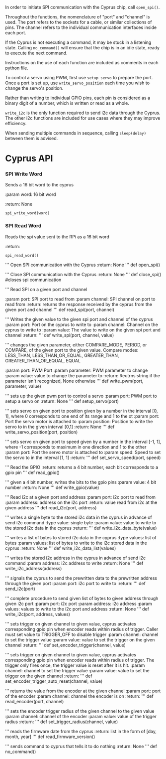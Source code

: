 In order to initiate SPI communication with the Cyprus chip, call `open_spi()`.

Throughout the functions, the nomenclature of "port" and "channel" is used. The port refers to the sockets for a cable,
or similar collections of pins. The channel refers to the individual communication interfaces inside each port.

If the Cyprus is not executing a command, it may be stuck in a listening state. Calling `no_command()` will ensure that
the chip is in an idle state, ready to execute the next command.

Instructions on the use of each function are included as comments in each python file.

To control a servo using PWM, first use `setup_servo` to prepare the port. Once a port is set up, use 
`write_servo_position` each time you wish to change the servo's position.

Rather than writing to individual GPIO pins, each pin is considered as a binary digit of a number, which is written or
read as a whole.

`write_i2c` is the only function required to send i2c data through the Cyprus. The other i2c functions are included for
use cases where they may improve efficiency.

When sending multiple commands in sequence, calling `sleep(delay)` between them is advised.

# Cyprus API

### SPI Write Word
Sends a 16 bit word to the cyprus

:param word: 16 bit word

:return: None

`spi_write_word(word)`

### SPI Read Word
Reads the spi value sent to the RPi as a 16 bit word

:return:

`spi_read_word()`

'''
Open SPI communication with the Cyprus
:return: None
'''
def open_spi()

'''
Close SPI communication with the Cyprus
:return: None
'''
def close_spi() #closes spi communication

'''
Read SPI on a given port and channel

:param port: SPI port to read from
:param channel: SPI channel on port to read from
:return: returns the response received by the cyprus from the given port and channel
'''
def read_spi(port, channel)

'''
Writes the given value to the given spi port and channel of the cyprus
:param port: Port on the cyprus to write to
:param channel: Channel on the cyprus to write to
:param value: The value to write on the given spi port and channel
:return:
'''
def write_spi(port, channel, value)

'''
changes the given parameter, either COMPARE_MODE, PERIOD, or COMPARE,
of the given port to the given value. Compare modes: LESS_THAN, LESS_THAN_OR_EQUAL, GREATER_THAN, GREATER_THAN_OR_EQUAL, EQUAL

:param port: PWM Port
:param parameter: PWM parameter to change
:param value: value to change the parameter to
:return: Reutrns string if the parameter isn't recognized, None otherwise
'''
def write_pwm(port, parameter, value)

'''
sets up the given pwm port to control a servo
:param port: PWM port to setup a servo on
:return: None
'''
def setup_servo(port)
	
'''
sets servo on given port to position given by a number in the interval [0, 1], where 0 corresponds to one end of its range and 1 to the ot
:param port: Port the servo motor is attached to
:param position: Position to write the servo to in the given interval [0,1]
:return: None
'''
def write_servo_position(port, position)
	
'''
sets servo on given port to speed given by a number in the interval [-1, 1], where -1 corresponds to maximum in one direction and 1 to the other
:param port: Port the servo motor is attached to
:param speed: Speed to set the servo to in the interval [1, 1]
:return:
'''
def set_servo_speed(port, speed)

'''
Read the GPIO
:return: returns a 4 bit number, each bit corresponds to a gpio pin
'''
def read_gpio()

'''
given a 4 bit number, writes the bits to the gpio pins
:param value: 4 bit number
:return: None
'''
def write_gpio(value)

'''
Read i2c at a given port and address
:param port: i2c port to read from
:param address: address on the i2c port
:return: value read from i2c at the given address
'''
def read_i2c(port, address)

'''
writes a single byte to the stored i2c data in the cyprus in advance of send i2c command
:type value: single byte
:param value: value to write to the stored i2c data in the cyprus
:return:
'''
def write_i2c_data_byte(value)
    
'''
writes a list of bytes to stored i2c data in the cyprus
:type values: list of bytes
:param values: list of bytes to write to the i2c stored data in the cyprus
:return: None
'''
def write_i2c_data_list(values)

'''
writes the stored i2c address in the cyprus in advance of send i2c command
:param address: i2c address to write
:return: None
'''
def write_i2c_address(address)

'''
signals the cyprus to send the prewritten data to the prewritten address through the given port
:param port: i2c port to write to
:return:
'''
def send_i2c(port)
    
'''
complete procedure to send given list of bytes to given address through given i2c port
:param port: i2c port
:param address: i2c address
:param values: values to write to the i2c port and address
:return: None
'''
def write_i2c(port, address, values)
    
'''
sets trigger on given channel to given value, cyprus activates corresponding gpio pin when encoder reads
within radius of trigger. Caller must set value to TRIGGER_OFF to disable trigger
:param channel: channel to set the trigger value
:param value: value to set the trigger on the given channel
:return:
'''
def set_encoder_trigger(channel, value)

'''
sets trigger on given channel to given value, cyprus activates corresponding gpio pin when encoder reads
within radius of trigger. The trigger only fires once, the trigger value is reset after it is hit.
:param channel: channel to set the trigger value
:param value: value to set the trigger on the given channel
:return:
'''
def set_encoder_trigger_auto_reset(channel, value)

'''
returns the value from the encoder at the given channel
:param port: port of the encoder
:param channel: channel the encoder is on
:return:
'''
def read_encoder(port, channel)

'''
sets the encoder trigger radius of the given channel to the given value
:param channel: channel of the encoder
:param value: value of the trigger radius
:return:
'''
def set_trigger_radius(channel, value)

'''
reads the firmware date from the cyprus
:return: list in the form of [day, month, year]
'''
def read_firmware_version()
	
'''
sends command to cyprus that tells it to do nothing
:return: None
'''
def no_command()
